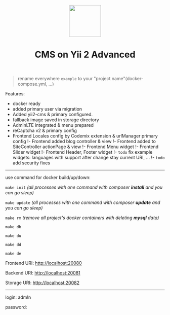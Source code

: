 
<p align="center">
    <a href="#" target="_blank">
        <img src="https://avatars0.githubusercontent.com/u/993323" height="100px">
    </a>
    <h1 align="center">CMS on Yii 2 Advanced</h1>
    <br>
</p>

> rename everywhere `example` to your "project name"(docker-compose.yml, ...)

Features:
- docker ready
- added primary user via migration
- Added yii2-cms & primary configured.
- fallback image saved in storage directory
- AdminLTE integrated & menu prepared
- reCaptcha v2 & primary config
- Frontend Locales config by Codemix extension & urlManager primary config
!- Frontend added blog controller & view
!- Frontend added to SiteController actionPage & view
!- Frontend Menu widget
!- Frontend Slider widget 
!- Frontend Header, Footer widget 
!- ```todo``` fix example widgets: languages with support after change stay current URI, ...
!- ```todo``` add security fixes

---

use command for docker build/up/down:

```make init``` <em>(all processes with one command with composer <strong>install</strong> and you can go sleep)</em>

```make update``` <em>(all processes with one command with composer <strong>update</strong> and you can go sleep)</em>

```make rm``` <em>(remove all project's docker containers with deleting <strong>mysql</strong> data)</em>

```make db```

```make du```

```make dd```

```make de```

Frontend URI: [http://localhost:20080](localhost:20080)

Backend URI: [http://localhost:20081](localhost:20081)

Storage URI: [http://localhost:20082](localhost:20082)

---

login: adm!n

password: 
